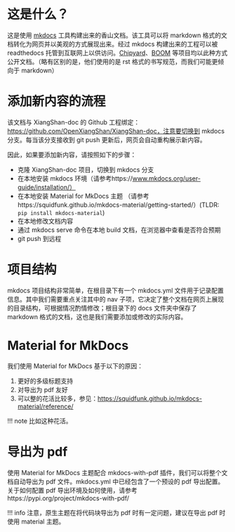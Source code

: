 # 这是什么？

这是使用 [mkdocs](https://www.mkdocs.org/) 工具构建出来的香山文档。该工具可以将 markdown 格式的文档转化为网页并以美观的方式展现出来。经过 mkdocs 构建出来的工程可以被 readthedocs 托管到互联网上以供访问。[Chipyard](https://chipyard.readthedocs.io/en/stable/index.html)、[BOOM](https://docs.boom-core.org/) 等项目均以此种方式公开文档。（略有区别的是，他们使用的是 rst 格式的书写规范，而我们可能更倾向于 markdown）

# 添加新内容的流程

该文档与 XiangShan-doc 的 Github 工程绑定：https://github.com/OpenXiangShan/XiangShan-doc，注意要切换到 mkdocs 分支。每当该分支接收到 git push 更新后，网页会自动重构展示新内容。

因此，如果要添加新内容，请按照如下的步骤：

* 克隆 XiangShan-doc 项目，切换到 mkdocs 分支
* 在本地安装 mkdocs 环境（请参考https://www.mkdocs.org/user-guide/installation/）
* 在本地安装 Material for MkDocs 主题 （请参考https://squidfunk.github.io/mkdocs-material/getting-started/）(TLDR: `pip install mkdocs-material`)
* 在本地修改文档内容
* 通过 mkdocs serve 命令在本地 build 文档，在浏览器中查看是否符合预期
* git push 到远程

# 项目结构

mkdocs 项目结构非常简单，在根目录下有一个 mkdocs.yml 文件用于记录配置信息。其中我们需要重点关注其中的 nav 子项，它决定了整个文档在网页上展现的目录结构，可根据情况酌情修改；根目录下的 docs 文件夹中保存了 markdown 格式的文档，这也是我们需要添加或修改的实际内容。

# Material for MkDocs

我们使用 Material for MkDocs 基于以下的原因：

1. 更好的多级标题支持
1. 对导出为 pdf 友好
1. 可以整的花活比较多，参见：https://squidfunk.github.io/mkdocs-material/reference/

!!! note
    比如这种花活。

# 导出为 pdf

使用 Material for MkDocs 主题配合 mkdocs-with-pdf 插件，我们可以将整个文档自动导出为 pdf 文件。mkdocs.yml 中已经包含了一个预设的 pdf 导出配置。关于如何配置 pdf 导出环境及如何使用，请参考https://pypi.org/project/mkdocs-with-pdf/

!!! info
    注意，原生主题在将代码块导出为 pdf 时有一定问题，建议在导出 pdf 时使用 material 主题。